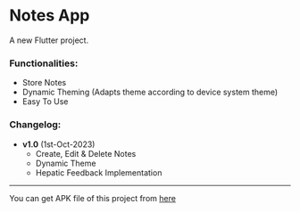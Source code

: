 # Notes App

A new Flutter project.

### Functionalities:
- Store Notes
- Dynamic Theming (Adapts theme according to device system theme)
- Easy To Use

### Changelog:
- **v1.0** (1st-Oct-2023)
  - Create, Edit & Delete Notes
  - Dynamic Theme
  - Hepatic Feedback Implementation

---
You can get APK file of this project from [here](https://drive.google.com/drive/folders/1rQklfgUbp4JbnXQ-ForzD3bPTHlMjeps?usp=drive_link)
